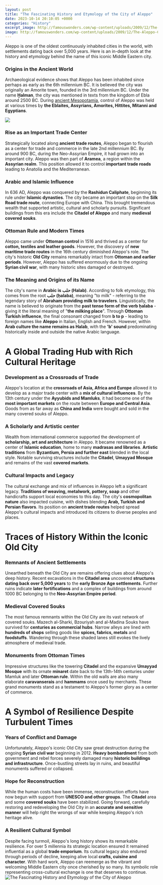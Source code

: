 ```yaml
---
layout: post
title: "The Fascinating History and Etymology of the City of Aleppo"
date: 2023-10-14 20:10:05 +0000
categories: "History"
excerpt_image: http://famouswonders.com/wp-content/uploads/2009/12/The-Aleppo-Citadel.jpg
image: http://famouswonders.com/wp-content/uploads/2009/12/The-Aleppo-Citadel.jpg
---
```


Aleppo is one of the oldest continuously inhabited cities in the world, with settlements dating back over 5,000 years. Here is an in-depth look at the history and etymology behind the name of this iconic Middle Eastern city.
### Origins in the Ancient World
Archaeological evidence shows that Aleppo has been inhabited since perhaps as early as the 6th millennium BC. It is believed the city was originally an Amorite town, founded in the 3rd millennium BC. Under the name **Ḫalman**, the city was mentioned in texts from the kingdom of Ebla around 2500 BC. During [ancient Mesopotamia](https://wordtimes.github.io/2024-01-10-meine-erfahrungen-in-belgrad/), control of Aleppo was held at various times by **the Eblaites, Assyrians, Amorites, Hittites, Mitanni and Egyptians**.

![](https://whc.unesco.org/uploads/thumbs/site_0021_0042-750-750-20151104162414.jpg)
### Rise as an Important Trade Center 
Strategically located along **ancient trade routes**, Aleppo began to flourish as a center for trade and commerce in the late 2nd millennium BC. By around 900 BC, during the Neo-Assyrian Empire, it had grown into an important city. Aleppo was then part of **Aramea**, a region within the **Assyrian realm**. This position allowed it to control **important trade roads** leading to Anatolia and the Mediterranean.
### Arabic and Islamic Influence
In 636 AD, Aleppo was conquered by the **Rashidun Caliphate**, beginning its rule under **Islamic dynasties**. The city became an important stop on the **Silk Road trade route**, connecting Europe with China. This brought tremendous wealth that supported artistic, cultural and scholarly pursuits. Significant buildings from this era include the **Citadel of Aleppo** and many **medieval covered souks**.
### Ottoman Rule and Modern Times 
Aleppo came under **Ottoman control** in 1516 and thrived as a center for **cotton, textiles and leather goods**. However, the discovery of **new maritime trade routes** in the 16th century diminished Aleppo's role. The city's historic **Old City** remains remarkably intact from **Ottoman and earlier periods**. However, Aleppo has suffered enormously due to the ongoing **Syrian civil war**, with many historic sites damaged or destroyed.
### The Meaning and Origins of its Name
The city's name in **Arabic is حلب (Halab)**. According to folk etymology, this comes from the root **حلب (ḥalaba)**, meaning "to milk" - referring to the legendary story of **Abraham providing milk to travelers**. Linguistically, the name is believed to originate from the **past tense form of the verb ḥalaba** - giving it the literal meaning of "**the milking place**". 
Through **Ottoman Turkish influence**, the final consonant changed from **b to p** - leading to foreign names like **Aleppo** in Italian, English and French. However, within **Arab culture the name remains as Halab**, with the **'b' sound** predominating historically inside and outside the native Arabic language.
# A Global Trading Hub with Rich Cultural Heritage 
### Development as a Crossroads of Trade
Aleppo's location at the **crossroads of Asia, Africa and Europe** allowed it to develop as a major trade center with a **mix of cultural influences**. By the 13th century under the **Ayyubids and Mamluks**, it had become one of the **most important markets** on the route between **Europe and Central Asia**. Goods from as far away as **China and India** were bought and sold in the many covered souks of Aleppo.
### A Scholarly and Artistic center 
Wealth from international commerce supported the development of **scholarship, art and architecture** in Aleppo. It became renowned as a center of **Islamic education**, home to many **madrasas and libraries**. **Artistic traditions** from **Byzantium, Persia and further east** blended in the local style. Notable surviving structures include the **Citadel**, **Umayyad Mosque** and remains of the vast **covered markets**.
### Cultural Impacts and Legacy
The cultural exchange and mix of influences in Aleppo left a significant legacy. **Traditions of weaving, metalwork, pottery, soap** and other handicrafts support local economies to this day. The city's **cosmopolitan nature** also impacted cuisine, with dishes blending **Arab, Turkish and Persian flavors**. Its position on **ancient trade routes** helped spread Aleppo's cultural impacts and introduced its citizens to diverse peoples and places.
# Traces of History Within the Iconic Old City
### Remnants of Ancient Settlements 
Unearthed beneath the Old City are remains offering clues about Aleppo's deep history. Recent excavations in the **Citadel area** uncovered **structures dating back over 5,000 years** to the **early Bronze Age settlements**. Further ruins indicate **later fortifications** and a complex of buildings from around 1000 BC belonging to the **Neo-Assyrian Empire period**. 
### Medieval Covered Souks
The most famous remnants within the Old City are its vast network of covered souks. Mazech al-Sharki, Bzouriyah and al-Madina Souks have survived for **centuries as commercial hubs**. Narrow alleys are lined with **hundreds of shops** selling goods like **spices, fabrics, metals** and **foodstuffs**. Wandering through these shaded lanes still evokes the lively atmosphere of medieval trade.
### Monuments from Ottoman Times
Impressive structures like the towering **Citadel** and the expansive **Umayyad Mosque** with its ornate **minaret** date back to the 13th-14th centuries under Mamluk and later **Ottoman rule**. Within the old walls are also many elaborate **caravanserais** and **hammams** once used by merchants. These grand monuments stand as a testament to Aleppo's former glory as a center of commerce.
# A Symbol of Resilience Despite Turbulent Times  
### Years of Conflict and Damage
Unfortunately, Aleppo's iconic Old City saw great destruction during the ongoing **Syrian civil war** beginning in 2012. **Heavy bombardment** from both government and rebel forces severely damaged many **historic buildings and infrastructure**. Once-bustling streets lay in ruins, and beautiful monuments suffered or collapsed. 
### Hope for Reconstruction 
While the human costs have been immense, reconstruction efforts have now begun with support from **UNESCO and other groups**. The **Citadel** area and some **covered souks** have been stabilized. Going forward, carefully restoring and redeveloping the Old City in an **accurate and sensitive manner** will help right the wrongs of war while keeping Aleppo's rich heritage alive.
### A Resilient Cultural Symbol 
Despite facing turmoil, Aleppo's long history shows its remarkable resilience. For over 5 millennia its strategic location ensured it remained influential as a global **trade emporium**. Its cultural legacy also endured through periods of decline, keeping alive local **crafts, cuisine and character**. With hard work, Aleppo can reemerge as the vibrant and welcoming Middle Eastern city once cherished by so many. Its symbolic role representing cross-cultural exchange is one that deserves to continue.
![The Fascinating History and Etymology of the City of Aleppo](http://famouswonders.com/wp-content/uploads/2009/12/The-Aleppo-Citadel.jpg)
